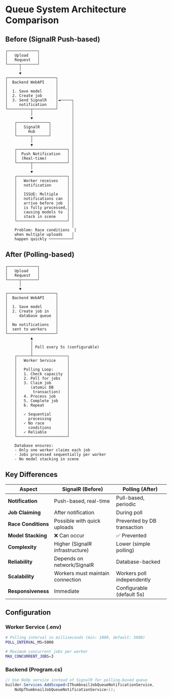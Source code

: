 # Queue System Architecture Comparison

## Before (SignalR Push-based)

```
┌─────────────┐
│   Upload    │
│   Request   │
└─────┬───────┘
      │
      ▼
┌─────────────────────┐
│  Backend WebAPI     │
│                     │
│  1. Save model      │
│  2. Create job      │
│  3. Send SignalR    │◄─────┐
│     notification    │      │
└──────────┬──────────┘      │
           │                 │
           ▼                 │
    ┌──────────────┐         │
    │   SignalR    │         │
    │     Hub      │         │
    └──────┬───────┘         │
           │                 │
           ▼                 │
    ┌──────────────────────┐ │
    │  Push Notification   │ │
    │  (Real-time)         │ │
    └──────┬───────────────┘ │
           │                 │
           ▼                 │
    ┌──────────────────────┐ │
    │   Worker receives    │ │
    │   notification       │ │
    │                      │ │
    │   ISSUE: Multiple    │ │
    │   notifications can  │ │
    │   arrive before job  │ │
    │   is fully processed,│ │
    │   causing models to  │ │
    │   stack in scene     │ │
    └──────────────────────┘ │
                             │
    Problem: Race conditions  │
    when multiple uploads    │
    happen quickly ──────────┘
```

## After (Polling-based)

```
┌─────────────┐
│   Upload    │
│   Request   │
└─────┬───────┘
      │
      ▼
┌─────────────────────┐
│  Backend WebAPI     │
│                     │
│  1. Save model      │
│  2. Create job in   │
│     database queue  │
│                     │
│  No notifications   │
│  sent to workers    │
└─────────────────────┘
           ▲
           │
           │ Poll every 5s (configurable)
           │
    ┌──────┴───────────────┐
    │   Worker Service     │
    │                      │
    │   Polling Loop:      │
    │   1. Check capacity  │
    │   2. Poll for jobs   │
    │   3. Claim job       │
    │      (atomic DB      │
    │       transaction)   │
    │   4. Process job     │
    │   5. Complete job    │
    │   6. Repeat          │
    │                      │
    │   ✓ Sequential       │
    │     processing       │
    │   ✓ No race          │
    │     conditions       │
    │   ✓ Reliable         │
    └──────────────────────┘

    Database ensures:
    - Only one worker claims each job
    - Jobs processed sequentially per worker
    - No model stacking in scene
```

## Key Differences

| Aspect | SignalR (Before) | Polling (After) |
|--------|------------------|-----------------|
| **Notification** | Push-based, real-time | Pull-based, periodic |
| **Job Claiming** | After notification | During poll |
| **Race Conditions** | Possible with quick uploads | Prevented by DB transaction |
| **Model Stacking** | ❌ Can occur | ✅ Prevented |
| **Complexity** | Higher (SignalR infrastructure) | Lower (simple polling) |
| **Reliability** | Depends on network/SignalR | Database-backed |
| **Scalability** | Workers must maintain connection | Workers poll independently |
| **Responsiveness** | Immediate | Configurable (default 5s) |

## Configuration

### Worker Service (.env)
```bash
# Polling interval in milliseconds (min: 1000, default: 5000)
POLL_INTERVAL_MS=5000

# Maximum concurrent jobs per worker
MAX_CONCURRENT_JOBS=3
```

### Backend (Program.cs)
```csharp
// Use NoOp service instead of SignalR for polling-based queue
builder.Services.AddScoped<IThumbnailJobQueueNotificationService, 
    NoOpThumbnailJobQueueNotificationService>();
```
